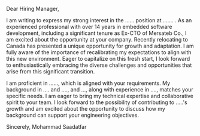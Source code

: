 Dear Hiring Manager,

I am writing to express my strong interest in the …… position at ……. . As an experienced professional with over 14 years in embedded software development, including a significant tenure as Ex-CTO of Mersateb Co., I am excited about the opportunity at your company. Recently relocating to Canada has presented a unique opportunity for growth and adaptation. I am fully aware of the importance of recalibrating my expectations to align with this new environment. Eager to capitalize on this fresh start, I look forward to enthusiastically embracing the diverse challenges and opportunities that arise from this significant transition.

I am proficient in ......, which is aligned with your requirements. My background in .... and ...., and ..., along with experience in ...., matches your specific needs. I am eager to bring my technical expertise and collaborative spirit to your team. I look forward to the possibility of contributing to …..'s growth and am excited about the opportunity to discuss how my background can support your engineering objectives.

Sincerely,
Mohammad Saadatfar